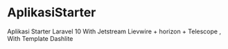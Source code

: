 # AplikasiStarter
 Aplikasi Starter Laravel 10 With Jetstream Lievwire + horizon + Telescope , With Template Dashlite
